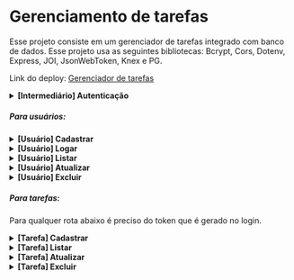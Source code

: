 # Gerenciamento de tarefas

Esse projeto consiste em um gerenciador de tarefas integrado com banco de dados. Esse projeto usa as seguintes bibliotecas: Bcrypt, Cors, Dotenv, Express, JOI, JsonWebToken, Knex e PG.


Link do deploy: <a href='https://tasks-management-back-end.cyclic.app/' target='_black'>Gerenciador de tarefas</a>


<details>
<summary><b>[Intermediário] Autenticação</b></summary>

<br>

Esse intermediártio faz a verificação do token informado no req.headers necessário para as demais requisições, e o req.user é criado

### Exemplo de resposta em caso de erro

```javascript
// HTTP Status 400

{
    'Não autorizado.'
}

```

<br/>

</details>

##### Para usuários:

<details>
<summary><b>[Usuário] Cadastrar</b></summary>

### Cadastrar usuário

#### `POST` `/user`

 Esse endpoint realiza o cadastro de usuário no banco de dados. Antes que esse cadastro seja realizado, ele encripta a senha e verifica se o email informado já foi cadastrado por alguma outra conta. 

#### Exemplo de requisição

```javascript
{
    'name': 'exemplo de nome',
    'email': 'exemplo@email.com',
    'password': 'senha1234'
}
```

### Exemplo de resposta

```javascript
// HTTP Status 202
// Sem resposta no body

```

### Exemplo de resposta em caso de erro

```javascript
// HTTP Status 400

{
    'Email já cadastrado.'
}

```

<br/>
</details>

<details>
<summary><b>[Usuário] Logar</b></summary>

### Login de usuário

#### `POST` `/login`

 Esse endpoint realiza o login nesta API, gerando um token como resposta que é preciso para realizar qualquer requisição relacionada ao gerenciamento das tarefas e atualização de dados do usuário logado.

 O token expira depois de 7 dias, após isso o login tem que ser feito novamente.

### Exemplo de requisição

```javascript
{
    'email': 'exemplo@email.com',
    'password': 'senha1234'
}
```

### Exemplo de resposta

```javascript
// HTTP Status 200

{
	"user": {
		"id": 1,
		'name': 'exemplo de nome',
		'email': 'exemplo@email.com',
	},
	"token": "eyJhbGciOiJIUzI1NiIsInR5cCI6IkpXVCJ9.eyJpZCI6MSwiaWF0IjoxNjc0NjYwMjM3LCJleHAiOjE2NzUyNjUwMzd9.mb8Vvbrci6EDQpbBiYXIE8g-oxaGE2ZMJYOhdoehfnA"
}

```

### Exemplo de resposta em caso de erro

```javascript
// HTTP Status 400

{
    'Email ou senha inválida.'
}
```

<br/>
</details>

<details>
<summary><b>[Usuário] Listar</b></summary>

### Listagem de dados do usuário logado

#### `GET` `/user`

Esse endpoint retorna os dados do usuário logado. Essa rota retorna o req.user . 

### Exemplo de requisição

```javascript
// Sem dados no body

```

### Exemplo de resposta

```javascript
// HTTP Status 200

{
	"id": 1,
    'name': 'exemplo de nome',
    'email': 'exemplo@email.com',
	"password": "$2b$10$k1Y6RWNVQWmAHPdUTfPU0eNHn93Fd0LxN0R5iGQDc1v8I5yhkLqM."
}

```

### Exemplo de resposta em caso de erro

```javascript
// HTTP Status 400

{
    'Erro interno do servidor.'
}

```

<br/>
</details>

<details>
<summary><b>[Usuário] Atualizar</b></summary>

### Atualizar usuário

#### `PUT` `/user`

 Esse endpoint realiza a atulização da dados do usuário logado. Antes de qualquer avanço ele encripta a nova senha, verifica se o email informado já foi cadastrado por alguma outra conta, e também é preciso informar a senha antiga e a nova para concluir essa atualização.

### Exemplo de requisição

```javascript
{
    'name': 'exemplo de nome',
    'email': 'exemplo@email.com',
    'currentPassword':'senha1234',
    'password': 'senha123456'
}
```

### Exemplo de resposta

```javascript
// HTTP Status 201
// Sem resposta no body

```

### Exemplo de resposta em caso de erro

```javascript
// HTTP Status 400

{
    'Senha incorreta.'
}
```

<br/>
</details>

<details>
<summary><b>[Usuário] Excluir</b></summary>

### Excluir conta do usuário

#### `DELETE` `/user`

Esse endpoint exclui a conta do usuário logado no momento. Como não é informado nenhum tipo de dado, essa rota pega os dados necessários através do token informado pelo pelo usuário quando ele efetuou o login.

### Exemplo de requisição

```javascript
// Sem dados no body

```

### Exemplo de resposta

```javascript
// HTTP Status 200
// Sem resposta no body

```

### Exemplo de resposta em caso de erro

```javascript
// HTTP Status 400

{
    'Erro interno do servidor.'
}

```

<br/>
</details>

##### Para tarefas:

Para qualquer rota abaixo é preciso do token que é gerado no login.

<details>

<summary><b>[Tarefa] Cadastrar</b></summary>

### Cadastrar tarefa

#### `POST` `/task`

 Esse endpoint realiza o cadastro de uma tarefa no sistema, mas antes essa rota verifica se ja existe uma tarefa existente no sistema.

#### Exemplo de requisição

```javascript
{
    'description':'teste',
    'completed':false
}
```

### Exemplo de resposta

```javascript
// HTTP Status 202
// Sem resposta no body

```

### Exemplo de resposta em caso de erro

```javascript
// HTTP Status 400

{
    'Essa tarefa já existe.'
}

```

<br/>

</details>


<details>

<summary><b>[Tarefa] Listar</b></summary>

### Listar tarefas

#### `GET` `/tasks`

 Esse endpoint lista todas as tarefas por usuário logado. Como não é informado nenhum tipo de dado, essa rota pega os dados necessários através do token informado pelo pelo usuário quando ele efetuou o login.

#### Exemplo de requisição

```javascript
// Sem dados no body

```

### Exemplo de resposta

```javascript
// HTTP Status 200

[
    {
     "id": 1,
     "description": "descrição de teste",
     "completed": false,
     "user_id": 1
    },
    {
     "id": 2,
     "description": "descrição de teste 2",
     "completed": false,
     "user_id": 1
    }
]

```

### Exemplo de resposta em caso de erro

```javascript
// HTTP Status 400

{
    'Erro interno do servidor.'
}

```

<br/>

</details>

<details>
<summary><b>[Tarefa] Atualizar</b></summary>

### Atualizar tarefa

#### `PUT` `/task/:id`

 Esse endpoint atualiza de uma tarefa por usuário logado. O id da tarefa é recuperado na rota como query params, e o id do usuário é recuperado no req.user .

#### Exemplo de requisição

```javascript
// Sem dados no body

```

### Exemplo de resposta

```javascript
// HTTP Status 200
// Sem resposta no body

```

### Exemplo de resposta em caso de erro

```javascript
// HTTP Status 400

{
    'Tarefa não encontrada'
}

```

<br/>

</details> 


<details>
<summary><b>[Tarefa] Excluir</b></summary>

### Excluir tarefa

#### `DELETE` `/task/:id`

 Esse endpoint exclui de uma tarefa por usuário logado. O id da tarefa é recuperado na rota como query params e o id do usuário é recuperado no req.user .

#### Exemplo de requisição

```javascript
// Sem dados no body

```

### Exemplo de resposta

```javascript
// HTTP Status 200
// Sem resposta no body

```

### Exemplo de resposta em caso de erro

```javascript
// HTTP Status 400

{
    'Tarefa não encontrada'
}

```

<br/>   

</details> 




